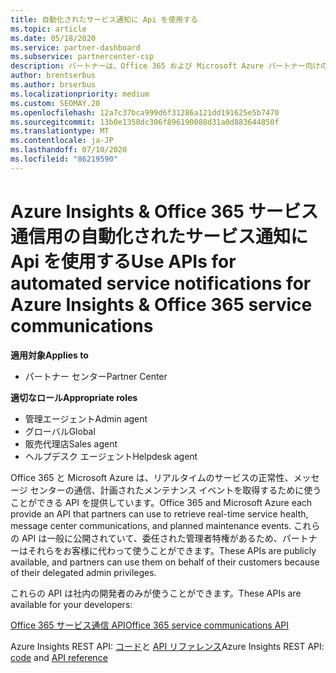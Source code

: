 ```yaml
---
title: 自動化されたサービス通知に Api を使用する
ms.topic: article
ms.date: 05/18/2020
ms.service: partner-dashboard
ms.subservice: partnercenter-csp
description: パートナーは、Office 365 および Microsoft Azure パートナー向けの Api を使用して、リアルタイムのサービス正常性、メッセージセンターの通信、および計画されたメンテナンスイベントを利用できます。
author: brentserbus
ms.author: brserbus
ms.localizationpriority: medium
ms.custom: SEOMAY.20
ms.openlocfilehash: 12a7c37bca999d6f31286a121dd191625e5b7470
ms.sourcegitcommit: 13b0e1358dc306f896190088d31a0d883644850f
ms.translationtype: MT
ms.contentlocale: ja-JP
ms.lasthandoff: 07/10/2020
ms.locfileid: "86219590"
---
```

# <a name="use-apis-for-automated-service-notifications-for-azure-insights--office-365-service-communications"></a><span data-ttu-id="9857b-103">Azure Insights & Office 365 サービス通信用の自動化されたサービス通知に Api を使用する</span><span class="sxs-lookup"><span data-stu-id="9857b-103">Use APIs for automated service notifications for Azure Insights & Office 365 service communications</span></span>

<span data-ttu-id="9857b-104">**適用対象**</span><span class="sxs-lookup"><span data-stu-id="9857b-104">**Applies to**</span></span>

-  <span data-ttu-id="9857b-105">パートナー センター</span><span class="sxs-lookup"><span data-stu-id="9857b-105">Partner Center</span></span>

<span data-ttu-id="9857b-106">**適切なロール**</span><span class="sxs-lookup"><span data-stu-id="9857b-106">**Appropriate roles**</span></span>

- <span data-ttu-id="9857b-107">管理エージェント</span><span class="sxs-lookup"><span data-stu-id="9857b-107">Admin agent</span></span>
- <span data-ttu-id="9857b-108">グローバル</span><span class="sxs-lookup"><span data-stu-id="9857b-108">Global</span></span> 
- <span data-ttu-id="9857b-109">販売代理店</span><span class="sxs-lookup"><span data-stu-id="9857b-109">Sales agent</span></span>
- <span data-ttu-id="9857b-110">ヘルプデスク エージェント</span><span class="sxs-lookup"><span data-stu-id="9857b-110">Helpdesk agent</span></span>

<span data-ttu-id="9857b-111">Office 365 と Microsoft Azure は、リアルタイムのサービスの正常性、メッセージ センターの通信、計画されたメンテナンス イベントを取得するために使うことができる API を提供しています。</span><span class="sxs-lookup"><span data-stu-id="9857b-111">Office 365 and Microsoft Azure each provide an API that partners can use to retrieve real-time service health, message center communications, and planned maintenance events.</span></span> <span data-ttu-id="9857b-112">これらの API は一般に公開されていて、委任された管理者特権があるため、パートナーはそれらをお客様に代わって使うことができます。</span><span class="sxs-lookup"><span data-stu-id="9857b-112">These APIs are publicly available, and partners can use them on behalf of their customers because of their delegated admin privileges.</span></span>

<span data-ttu-id="9857b-113">これらの API は社内の開発者のみが使うことができます。</span><span class="sxs-lookup"><span data-stu-id="9857b-113">These APIs are available for your developers:</span></span>

[<span data-ttu-id="9857b-114">Office 365 サービス通信 API</span><span class="sxs-lookup"><span data-stu-id="9857b-114">Office 365 service communications API</span></span>](https://go.microsoft.com/fwlink/p/?LinkId=616899)

<span data-ttu-id="9857b-115">Azure Insights REST API: [コード](https://go.microsoft.com/fwlink/p/?LinkId=617299)と [API リファレンス](https://go.microsoft.com/fwlink/p/?LinkId=617300)</span><span class="sxs-lookup"><span data-stu-id="9857b-115">Azure Insights REST API: [code](https://go.microsoft.com/fwlink/p/?LinkId=617299) and [API reference](https://go.microsoft.com/fwlink/p/?LinkId=617300)</span></span>

 

 



